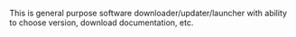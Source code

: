 This is general purpose software downloader/updater/launcher with ability to choose version, download documentation, etc.
